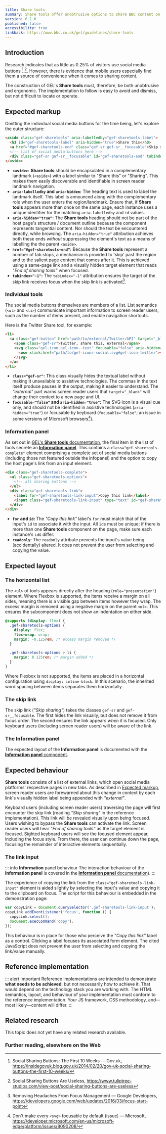 ```yaml
---
title: Share tools
summary: Share tools offer unobtrusive options to share BBC content on social media
version: 0.1.0
published: false
accessibility: true
linkback: https://www.bbc.co.uk/gel/guidelines/share-tools
---
```


## Introduction

Research indicates that as little as 0.25% of visitors use social media buttons [^1] [^2]. However, there is evidence that mobile users especially find them a source of convenience when it comes to sharing content.

The construction of GEL's **Share tools** must, therefore, be both unobtrusive and ergonomic. The implementation to follow is easy to avoid and dismiss, but not difficult to locate or operate.

## Expected markup

Omitting the individual social media buttons for the time being, let's explore the outer structure:

```html
<aside class="gef-sharetools" aria-labelledby="gef-sharetools-label">
  <h3 id="gef-sharetools-label" aria-hidden="true">Share this</h3>
  <a href="#gef-sharetools-end" class="gef-sr gef-sr__focusable">Skip sharing</a>
  <!-- list of social media buttons here -->
  <div class="gef-sr gef-sr__focusable" id="gef-sharetools-end" tabindex="-1">End of sharing tools</div>
</aside>
```

* **`<aside>`:** **Share tools** should be encapsulated in a complementary landmark (`<aside>`) with a label similar to "Share this" or "Sharing". This makes them easily discoverable and identifiable in screen reader landmark navigation.
* **`aria-labelledby` and `aria-hidden`:** The heading text is used to label the landmark itself. This label is announced along with the complementary role when the user enters the region/landmark. Ensure that, if **Share tools** appears more than once on the same page, each instance uses a unique identifier for the matching `aria-labelledby` and `id` values. 
* **`aria-hidden="true"`:** The **Share tools** heading should not be part of the host page's structure / document outline because the component represents tangential content. Nor should the text be encountered directly, while browsing. The `aria-hidden="true"` attribution achieves both these ends _without_ suppressing the element's text as a means of labelling the the parent `<aside>`.
* **`href="#gef-sharetools-end"`:** Because the **Share tools** represent a number of tab stops, a mechanism is provided to 'skip' past the region and to the salient page content that comes after it. This is achieved using a same-page link and a visually hidden target element that reads _"End of sharing tools"_ when focused.
* **`tabindex="-1"`:** The `tabindex="-1"` attribution ensures the target of the skip link receives focus when the skip link is activated[^3].

### Individual tools

The social media buttons themselves are members of a list. List semantics (`<ul>` and `<li>`) communicate important information to screen reader users, such as the number of items present, and enable navigation shortcuts.

Here is the Twitter Share tool, for example:

```html
<li>
  <a class="gef-button" href="path/to/external/Twitter/API" target="_blank">
    <span class="gef-sr">Twitter, share this, external</span>
    <svg class="gel-icon gel-icon--text" focusable="false" aria-hidden="true">
      <use xlink:href="path/to/gef-icons-social.svg#gef-icon-twitter"></use>
    </svg>
  </a>
</li>
```

* **`class="gef-sr"`:** This class visually hides the textual label without making it unavailable to assistive technologies. The commas in the text itself produce pauses in the output, making it easier to understand. The _"external"_ part warns screen reader users that `target="_blank"` will change their context to a new page and UI.
* **`focusable="false"` and `aria-hidden="true"`:** The SVG icon is a visual cue only, and should not be identified in assistive technologies (`aria-hidden="true"`) or focusable by keyboard (`focusable="false"`; an issue in some versions of Microsoft browsers[^4]).

### Information panel

As set out in [GEL's **Share tools** documentation](https://www.bbc.co.uk/gel/guidelines/share-tools), the final item in the list of tools secrete an [**Information panel**](../info-panels). This contains a `class="gef-sharetools-complete"` element comprising a complete set of social media buttons (including those not featured outside the infopanel) and the option to copy the host page's link from an input element.

```html
<div class="gef-sharetools-complete">
  <ul class="gef-sharetools-options">
    <!-- all sharing buttons -->
  </ul>
  <div class="gef-sharetools-link">
    <label for="gef-sharetools-link-input">Copy this link</label>
    <input class="gef-sharetools-link-input" type="text" id="gef-sharetools-link-input" value="http://bbc.in/3x4mp1e" readonly />
  </div>
</div>
```

* **`for` and `id`:** The _"Copy this link"_ label's `for` must match that of the input's `id` to associate it with the input. All `id`s must be unique; if there is more than one **Share tools** component on the page, make sure each instance's `id`s differ.
* **`readonly`:** The `readonly` attribute prevents the input's value being (accidentally) altered. It does not prevent the user from selecting and copying the value.

## Expected layout

### The horizontal list

The `<ul>` of tools appears directly after the heading (`role="presentation"`) element. Where Flexbox is supported, the items receive a margin on all sides, meaning there is a visible gap between items however they wrap. The excess margin is removed using a negative margin on the parent `<ul>`. This ensures the subcomponent does not show an indentation on either side.

```css
@supports (display: flex) {
  .gef-sharetools-options {
    display: flex;
    flex-wrap: wrap;
    margin: -0.125rem; /* excess margin removed */
  }

  .gef-sharetools-options > li {
    margin: 0.125rem; /* margin added */
  }
}
```

Where Flexbox is not supported, the items are placed in a horizontal configuration using `display: inline-block`. In this scenario, the inherited word spacing between items separates them horizontally.

### The skip link

The skip link (_"Skip sharing"_) takes the classes `gef-sr` and `gef-sr__focusable`. The first hides the link visually, but does not remove it from focus order. The second ensures the link appears _when_ it is focused. Only keyboard users (including screen reader users) will be aware of the link.

### The Information panel

The expected layout of the **Information panel** is documented with the [**Information panel** component](../info-panel).

## Expected behaviour

**Share tools** consists of a list of external links, which open social media platforms' respective pages in new tabs. As described in [Expected markup](#expected-markup), screen reader users are forewarned about this change in context by each link's visually hidden label being appended with _"external"_.

Keyboard users (including screen reader users) traversing the page will first encounter the skip link (reading _"Skip sharing"_ in the reference implementation). This link will be revealed visually upon being focused. Users wishing to bypass the **Share tools** can activate the link. Screen reader users will hear _"End of sharing tools"_ as the target element is focused. Sighted keyboard users will see the focused element appear, including the focus style. From there, the user can continue down the page, focusing the remainder of interactive elements sequentially.

### The link input

::: info **Information** panel behaviour
The interaction behaviour of the **Information panel** is covered in the [**Information panel** documentation](../info-panel)).
:::

The experience of copying the link from the `class="gef-sharetools-link-input"` element is aided slightly by selecting the input's value and copying it to the clipboard on focus. The script for this behaviour is embedded in the demonstration page:

```js
var copyLink = document.querySelector('.gef-sharetools-link-input');
copyLink.addEventListener('focus', function () {
  copyLink.select();
  document.execCommand('copy');
});
```

This behaviour is in place for those who perceive the _"Copy this link"_ label as a control. Clicking a label focuses its associated form element. The cited JavaScript does not prevent the user from selecting and copying the link/value manually.

## Reference implementation

::: alert Important
Reference implementations are intended to demonstrate **what needs to be achieved**, but not necessarily how to achieve it. That would depend on the technology stack you are working with. The HTML semantics, layout, and behaviour of your implementation must conform to the reference implementation. Your JS framework, CSS methodology, and—most likely—content will differ.
:::

<include src="components/demos/share-tools.html">

<cta label="Open in new window" href="../demos/share-tools/">

## Related research

This topic does not yet have any related research available.

### Further reading, elsewhere on the Web

[^1]: Social Sharing Buttons: The First 10 Weeks — Gov.uk, <https://insidegovuk.blog.gov.uk/2014/02/20/gov-uk-social-sharing-buttons-the-first-10-weeks/>
[^2]: Social Sharing Buttons Are Useless, <https://www.tuliptree-studios.com/view-post/social-sharing-buttons-are-useless>
[^3]: Removing Headaches From Focus Management — Google Developers, <https://developers.google.com/web/updates/2016/03/focus-start-point>
[^4]: Don't make every `<svg>` focusable by default (issue) — Microsoft, <https://developer.microsoft.com/en-us/microsoft-edge/platform/issues/8090208/>